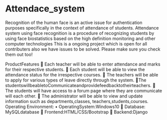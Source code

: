 # Attendace_system
Recognition of the human face is an active issue for authentication purposes specifically in the context of attendance of students. Attendance system using face recognition is a procedure of recognizing students by using face biostatistics based on the high definition monitoring and other computer technologies
This is a ongoing project which is open for all contributers also we have issues to be solved. Please make sure you check them out too! 

 ProductFeatures
 Each teacher will be able to enter attendance and marks for their respective students.
 Each student will be able to view the attendance status for the irrespective courses.
 The teachers will be able to apply for various types of leave directly through the system.
 The studentswillbeabletoCommunicateandprovidefeedbacktotheirteachers.
 The students will have access to a forum page where they are communicate will each other.
 The administrator will be able to view and update information such as departments,classes, teachers,students,courses.
Operating Environment:
• OperatingSystem:Windows10
 Database: MySQLdatabase
 Frontend:HTML/CSS/Bootstrap
 Backend:Django
